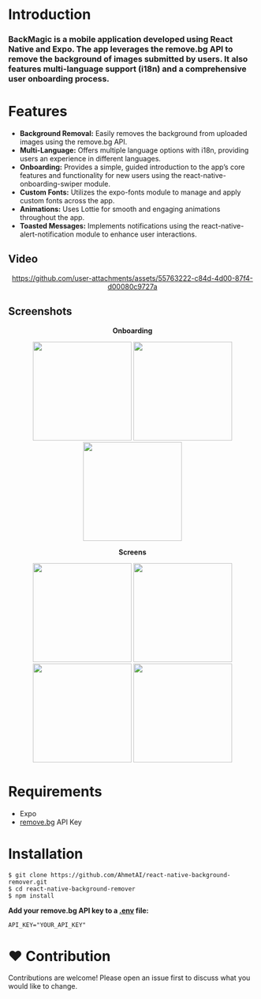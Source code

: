 # Introduction

### BackMagic is a mobile application developed using React Native and Expo. The app leverages the remove.bg API to remove the background of images submitted by users. It also features multi-language support (i18n) and a comprehensive user onboarding process.

# Features

- **Background Removal:** Easily removes the background from uploaded images using the remove.bg API.
- **Multi-Language:** Offers multiple language options with i18n, providing users an experience in different languages.
- **Onboarding:** Provides a simple, guided introduction to the app’s core features and functionality for new users using the react-native-onboarding-swiper module.
- **Custom Fonts:** Utilizes the expo-fonts module to manage and apply custom fonts across the app.
- **Animations:** Uses Lottie for smooth and engaging animations throughout the app.
- **Toasted Messages:** Implements notifications using the react-native-alert-notification module to enhance user interactions.

## Video

<div align="center">
  
  https://github.com/user-attachments/assets/55763222-c84d-4d00-87f4-d00080c9727a
  
</div>

## Screenshots

<div align="center">
  
  <strong>Onboarding</strong>
  
  <img src="https://github.com/user-attachments/assets/6f5d03d9-ff94-4a54-9f8c-78cc898a6df9" width="200">
  <img src="https://github.com/user-attachments/assets/c5350c40-59ab-48e5-a7a8-108e4cd92453" width="200">
  <img src="https://github.com/user-attachments/assets/004d84a7-4ece-47d6-bf56-2046b37fed23" width="200">

  <strong>Screens</strong>
  
  <img src="https://github.com/user-attachments/assets/31178e02-04a3-403d-8e92-49696aac7429" width="200">
  <img src="https://github.com/user-attachments/assets/ae765015-580b-48de-a321-304759881a74" width="200">
  <img src="https://github.com/user-attachments/assets/54bda533-7606-4307-9956-733ec0def4f1" width="200">
  <img src="https://github.com/user-attachments/assets/739d78d6-cc3e-4e62-a1fb-48ee4bf15f04" width="200">

</div>

# Requirements
- Expo
- [remove.bg](https://www.remove.bg) API Key

# Installation
```
$ git clone https://github.com/AhmetAI/react-native-background-remover.git
$ cd react-native-background-remover
$ npm install
```
**Add your remove.bg API key to a [.env](.env) file:**
```
API_KEY="YOUR_API_KEY"
```
# ❤️ Contribution 
Contributions are welcome! Please open an issue first to discuss what you would like to change.
